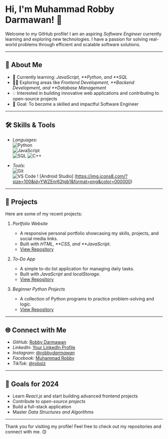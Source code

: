 # Hi, I'm Muhammad Robby Darmawan! 👋

Welcome to my GitHub profile! I am an aspiring _Software Engineer_ currently learning and exploring new technologies. I have a passion for solving real-world problems through efficient and scalable software solutions.

---

## 🚀 About Me

- 🌱 Currently learning: _JavaScript, **Python, and **SQL_
- 👨‍💻 Exploring areas like _Frontend Development, **Backend Development, and **Database Management_
- 💡 Interested in building innovative web applications and contributing to open-source projects
- 🌟 Goal: To become a skilled and impactful Software Engineer

---

## 🛠️ Skills & Tools

- _Languages_:  
  ![Python](https://img.shields.io/badge/-Python-3776AB?logo=python&logoColor=white&style=flat-square)  
  ![JavaScript](https://img.shields.io/badge/-JavaScript-F7DF1E?logo=javascript&logoColor=black&style=flat-square)  
  ![SQL](https://img.shields.io/badge/-SQL-4479A1?logo=mysql&logoColor=white&style=flat-square)
  ![C++](https://img.shields.io/badge/-C++-00599C?logo=c%2B%2B&logoColor=white&style=flat-square)

- _Tools_:  
  ![Git](https://img.shields.io/badge/-Git-F05032?logo=git&logoColor=white&style=flat-square)  
  ![VS Code](https://img.shields.io/badge/-VSCode-007ACC?logo=visual-studio-code&logoColor=white&style=flat-square)
  ! [Android Studio] (https://img.icons8.com/?size=100&id=YWZEnr62tgb1&format=png&color=000000) 

---

## 📂 Projects

Here are some of my recent projects:

1. _Portfolio Website_

   - A responsive personal portfolio showcasing my skills, projects, and social media links.
   - Built with _HTML, **CSS, and **JavaScript_.
   - [View Repository](#)

2. _To-Do App_

   - A simple to-do list application for managing daily tasks.
   - Built with _JavaScript_ and _localStorage_.
   - [View Repository](#)

3. _Beginner Python Projects_
   - A collection of Python programs to practice problem-solving and logic.
   - [View Repository](#)

---

## 🌐 Connect with Me

- _GitHub_: [Robby Darmawan](https://github.com/RobbyDarmawann)
- _LinkedIn_: [Your LinkedIn Profile](#)
- _Instagram_: [@robby*darmawan*](https://www.instagram.com/robby_darmawan_)
- _Facebook_: [Muhammad Robby](https://www.facebook.com/people/Muhammad-Robby/pfbid08mXG6xWB7aZq8xVTewWfYZ4PeZ2xLWDxYzmRs6veWhAi52PbE22p6Ubya3EYGQyGl/?rdid=i2b4e8HrWLny3ziy&share_url=https%3A%2F%2Fwww.facebook.com%2Fshare%2F1DQ1K7J9oM%2F)
- _TikTok_: [@robslz](https://www.tiktok.com/@robslz)

---

## 📝 Goals for 2024

- Learn _React.js_ and start building advanced frontend projects
- Contribute to _open-source projects_
- Build a full-stack application
- Master _Data Structures and Algorithms_

---

Thank you for visiting my profile! Feel free to check out my repositories and connect with me. 😊
